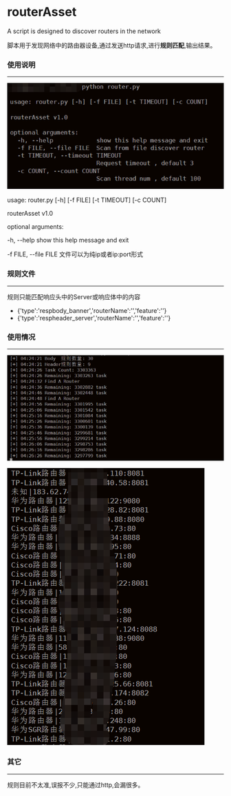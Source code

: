 # routerAsset
A script is designed to discover routers in the network

脚本用于发现网络中的路由器设备,通过发送http请求,进行**规则匹配**,输出结果。

### 使用说明
- - -
![usage.png](https://github.com/lowliness9/routerAsset/blob/master/images/usage.png)

usage: router.py [-h] [-f FILE] [-t TIMEOUT] [-c COUNT]

routerAsset v1.0

optional arguments:  

  -h, --help            show this help message and exit 
 
  -f FILE, --file FILE  文件可以为纯ip或者ip:port形式

### 规则文件
- - -
规则只能匹配响应头中的Server或响应体中的内容  
* {'type':'respbody_banner','routerName':'','feature':''}  
* {'type':'respheader_server','routerName':'','feature':''}  

### 使用情况
- - -
![task.png](https://github.com/lowliness9/routerAsset/blob/master/images/task.png)

![result.png](https://github.com/lowliness9/routerAsset/blob/master/images/result.png)

### 其它
- - -
规则目前不太准,误报不少,只能通过http,会漏很多。


